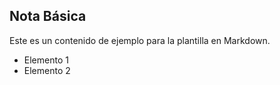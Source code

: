 ## Nota Básica

Este es un contenido de ejemplo para la plantilla en Markdown.

- Elemento 1
- Elemento 2
